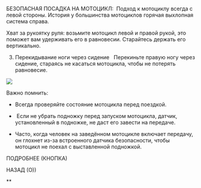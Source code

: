 
БЕЗОПАСНАЯ ПОСАДКА НА МОТОЦИКЛ: 
 Подход к мотоциклу всегда с левой стороны. История у большинства мотоциклов горячая выхлопная система справа. 

Хват за рукоятку руля: возьмите мотоцикл левой и правой рукой, это поможет вам удерживать его в равновесии. Старайтесь держать его вертикально. 

3. Перекидывание ноги через сидение   Перекиньте правую ногу через сидение, стараясь не касаться мотоцикла, чтобы не потерять равновесие.

  

![](https://lh7-rt.googleusercontent.com/docsz/AD_4nXcPc5wfjUeGEqkFYnKOTXX28DiIY_v6an4EPKbrMo-z0ZLNa89iBzuRCM93B9H2gEcZ2YGil4YYHjV7RdD6W6dG9O8eVB6E0AXtvWpscU3NDT7H1XPwWEnOYi29nIsib86dqCb8rA?key=Maz5V7wYTnm3uKzw95XYcQ)

  

Важно помнить:

- Всегда проверяйте состояние мотоцикла перед поездкой.
    
-  Если не убрать подножку перед запуском мотоцикла, датчик, установленный в подножке, не даст его завести на передаче. 
    
- Часто, когда человек на заведённом мотоцикле включает передачу, он глохнет из-за встроенного датчика безопасности, чтобы мотоцикл не поехал с выставленной подножкой.
  
ПОДРОБНЕЕ (КНОПКА)

НАЗАД (О))
  


**
